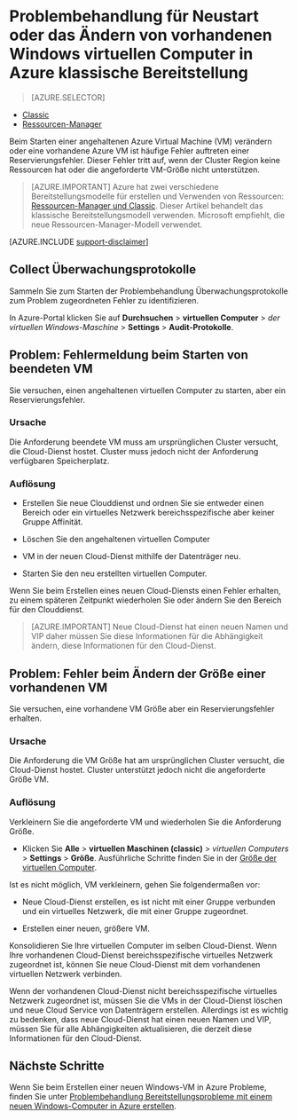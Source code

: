 <properties
   pageTitle="VM neu starten oder Ändern der Größe Probleme | Microsoft Azure"
   description="Problembehandlung für Neustart oder das Ändern von vorhandenen Windows virtuellen Computer in Azure klassische Bereitstellung"
   services="virtual-machines-windows"
   documentationCenter=""
   authors="Deland-Han"
   manager="felixwu"
   editor=""
   tags="top-support-issue"/>

<tags
   ms.service="virtual-machines-windows"
   ms.topic="support-article"
   ms.tgt_pltfrm="vm-windows"
   ms.workload="required"
   ms.date="09/20/2016"
   ms.devlang="na"
   ms.author="delhan"/>

# <a name="troubleshoot-classic-deployment-issues-with-restarting-or-resizing-an-existing-windows-virtual-machine-in-azure"></a>Problembehandlung für Neustart oder das Ändern von vorhandenen Windows virtuellen Computer in Azure klassische Bereitstellung

> [AZURE.SELECTOR]
- [Classic](virtual-machines-windows-classic-restart-resize-error-troubleshooting.md)
- [Ressourcen-Manager](../../virtual-machines-windows-restart-resize-error-troubleshooting.md)

Beim Starten einer angehaltenen Azure Virtual Machine (VM) verändern oder eine vorhandene Azure VM ist häufige Fehler auftreten einer Reservierungsfehler. Dieser Fehler tritt auf, wenn der Cluster Region keine Ressourcen hat oder die angeforderte VM-Größe nicht unterstützen.
> [AZURE.IMPORTANT] Azure hat zwei verschiedene Bereitstellungsmodelle für erstellen und Verwenden von Ressourcen: [Ressourcen-Manager und Classic](../../../resource-manager-deployment-model.md).  Dieser Artikel behandelt das klassische Bereitstellungsmodell verwenden. Microsoft empfiehlt, die neue Ressourcen-Manager-Modell verwendet.

[AZURE.INCLUDE [support-disclaimer](../../../../includes/support-disclaimer.md)]

## <a name="collect-audit-logs"></a>Collect Überwachungsprotokolle

Sammeln Sie zum Starten der Problembehandlung Überwachungsprotokolle zum Problem zugeordneten Fehler zu identifizieren.

In Azure-Portal klicken Sie auf **Durchsuchen** > **virtuellen Computer** > _der virtuellen Windows-Maschine_ > **Settings** > **Audit-Protokolle**.

## <a name="issue-error-when-starting-a-stopped-vm"></a>Problem: Fehlermeldung beim Starten von beendeten VM

Sie versuchen, einen angehaltenen virtuellen Computer zu starten, aber ein Reservierungsfehler.

### <a name="cause"></a>Ursache

Die Anforderung beendete VM muss am ursprünglichen Cluster versucht, die Cloud-Dienst hostet. Cluster muss jedoch nicht der Anforderung verfügbaren Speicherplatz.

### <a name="resolution"></a>Auflösung

* Erstellen Sie neue Clouddienst und ordnen Sie sie entweder einen Bereich oder ein virtuelles Netzwerk bereichsspezifische aber keiner Gruppe Affinität.

* Löschen Sie den angehaltenen virtuellen Computer

* VM in der neuen Cloud-Dienst mithilfe der Datenträger neu.

* Starten Sie den neu erstellten virtuellen Computer.

Wenn Sie beim Erstellen eines neuen Cloud-Diensts einen Fehler erhalten, zu einem späteren Zeitpunkt wiederholen Sie oder ändern Sie den Bereich für den Clouddienst.

> [AZURE.IMPORTANT] Neue Cloud-Dienst hat einen neuen Namen und VIP daher müssen Sie diese Informationen für die Abhängigkeit ändern, diese Informationen für den Cloud-Dienst.

## <a name="issue-error-when-resizing-an-existing-vm"></a>Problem: Fehler beim Ändern der Größe einer vorhandenen VM

Sie versuchen, eine vorhandene VM Größe aber ein Reservierungsfehler erhalten.

### <a name="cause"></a>Ursache

Die Anforderung die VM Größe hat am ursprünglichen Cluster versucht, die Cloud-Dienst hostet. Cluster unterstützt jedoch nicht die angeforderte Größe VM.

### <a name="resolution"></a>Auflösung

Verkleinern Sie die angeforderte VM und wiederholen Sie die Anforderung Größe.

* Klicken Sie **Alle** > **virtuellen Maschinen (classic)** > _virtuellen Computers_ > **Settings** > **Größe**. Ausführliche Schritte finden Sie in der [Größe der virtuellen Computer](https://msdn.microsoft.com/library/dn168976.aspx).

Ist es nicht möglich, VM verkleinern, gehen Sie folgendermaßen vor:

  * Neue Cloud-Dienst erstellen, es ist nicht mit einer Gruppe verbunden und ein virtuelles Netzwerk, die mit einer Gruppe zugeordnet.

  * Erstellen einer neuen, größere VM.

Konsolidieren Sie Ihre virtuellen Computer im selben Cloud-Dienst. Wenn Ihre vorhandenen Cloud-Dienst bereichsspezifische virtuelles Netzwerk zugeordnet ist, können Sie neue Cloud-Dienst mit dem vorhandenen virtuellen Netzwerk verbinden.

Wenn der vorhandenen Cloud-Dienst nicht bereichsspezifische virtuelles Netzwerk zugeordnet ist, müssen Sie die VMs in der Cloud-Dienst löschen und neue Cloud Service von Datenträgern erstellen. Allerdings ist es wichtig zu bedenken, dass neue Cloud-Dienst hat einen neuen Namen und VIP, müssen Sie für alle Abhängigkeiten aktualisieren, die derzeit diese Informationen für den Cloud-Dienst.

## <a name="next-steps"></a>Nächste Schritte

Wenn Sie beim Erstellen einer neuen Windows-VM in Azure Probleme, finden Sie unter [Problembehandlung Bereitstellungsprobleme mit einem neuen Windows-Computer in Azure erstellen](../../virtual-machines-windows-troubleshoot-deployment-new-vm.md).
